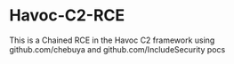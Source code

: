 # Havoc-C2-RCE
This is a Chained RCE in the Havoc C2 framework using github.com/chebuya and github.com/IncludeSecurity pocs
